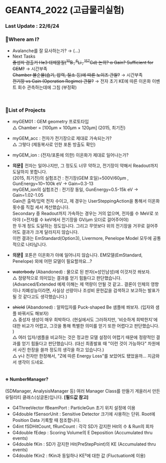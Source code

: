 # GEANT4_2022 (고급물리실험)
### Last Update : 22/6/24<br>
### 🧭Where am I?
* Avalanche를 잘 묘사하는가? → (...)
* Next Tasks<br>
<del>중성자 검출기 He3 대체물질(${}^{10}\text{B} \,, {}^{6}\text{Li} \,, {}^{157}\text{Gd}$) 논의? α Gain? Sufficient for GEM?</del> → 시간부족<br>
<del>Chamber 불순물(습기, 압력, 질소 등)에 따른 노이즈 관찰?</del> → 시간부족<br>
<del>전기장 vs Gain (Operation Regime) 관찰?</del> → 전자 초기 KE에 따른 이온화 이벤트 회수 관측하는데에 그침 (부정확)<br>
<br>

### 📜List of Projects
* myGEM01 : GEM geometry 프로토타입<br>
  △ Chamber = [100μm × 100μm × 120μm] (2015, 최기진)<br>
* myGEM_acc : 전자가 전기장으로 제대로 가속되는가?<br>
  △ 그렇다 (제동복사로 인한 포톤 방출도 확인)<br>
* myGEM_ion : (전자/포톤에 의한) 이온화가 제대로 일어나는가?<br>
* **의문🤔** 전자는 일어나지만, 그 정도도 너무 약하고, 전기장이 약해서 Readout까지 도달하지 못합니다.<br>
  (2015, 최기진)의 실험조건 : 전기장(GEM 호일)=500V/60μm , GunEnergy=10~100k eV → Gain=0.3-13<br>
  myGEM_ion의 실험조건 : 전기장 동일, GunEnergy=0.5-15k eV → Gain=1.02-1.05<br>
  Gain은 출력/입력 전자 수이고, 제 경우는 UserSteppingAction을 통해서 이온화 횟수를 직접 세서 계산했습니다.<br>
  Secondary 중 Readout까지 가속하는 경우는 거의 없으며, 전자를 수 MeV로 쏘아야 (=전자를 수 keV에서 전기장을 GV/μm 오더로 걸어주어야)<br>
  한 두개 정도 도달하는 정도입니다. 그리고 무엇보다 위의 전기장을 거꾸로 걸어주어도 결과가 크게 달라지지 않습니다.<br>
  이런 결과는 EmStandard(Option3), Livermore, Penelope Model 모두에 공통적으로 나타납니다.<br>
* **의문🤔** 포톤은 이온화가 아예 일어나지 않습니다. EM모델(EmStandard, Penelope) 외에 어떤 모델이 필요할까요...?<br>

* ~~waterbody~~ (Abandoned) : 물으로 된 판자($\approx$성인남성)에 이것저것 쏴보자.<br>
△ 정량적으로 의미있는 결과를 얻기 힘들다고 판단했습니다. (Advanced/Extended 예제 이해는 제 역량이 안될 것 같고.. 결론이 인체의 영향이나 차폐성능이라면, 사실상 선량이나 조성비 문헌값을 검색하고 보고하는 발표가 될 것 같다고도 생각했습니다.) <br>
* ~~shield~~ (Abandoned) : 알파입자를 Puck-shaped $\text{Be}$ 샘플에 쏴보자. (입자와 샘플 바꿔서도 해보자)<br>
△ 중성자 생성이 매우 희박하다. (현실에서도 그러하지만, '비슷하게 희박한지'에 대한 비교가 어렵고, 그것을 통해 특별한 의미를 얻기 또한 어렵다고 판단했습니다. )<br>
△ 여러 입자/샘플을 비교하는 것은 정교한 모델 설정이 어렵기 때문에 정량적인 결과를 얻기 힘들다고 판단했습니다. (대신 최종발표 때 "이런 것이 가능하다" 차원에서 사진 한장을 쓸까 정도의 생각을 하고 있습니다.)<br>
△ γ나 전자만 한정해서, "Z에 따른 Energy Loss"를 보았어도 됐었을까... 지금와서 생각이 드네요.<br><br>

#### ※ NumberManager?
(SDManager, AnalysisManager 등) 여러 Manager Class를 만들기 게을러서 만든 유틸리티 클래스(싱글톤)입니다. **[필드값 참고]**<br>
- G4ThreeVector fBeamPort : ParticleGun 초기 위치 설정에 이용<br>
- G4double fSensorUnit : Sensitive Detector 크기에 사용하는 단위. Root에 Position Data 기록할 때 참조합니다.<br>
- G4int fSDHitCount, fRunCount : 각각 SD가 감지한 Hit의 수 & Run의 회차<br>
- G4double fEdep : Scoring Volume의 E Deposition (Accumulated thru events)<br>
- G4double fKin : SD가 감지한 Hit(PreStepPoint)의 KE (Accumulated thru events)<br>
- G4double fKin2 : fKin과 동일하나 KE²에 대한 값 (Fluctuation에 이용)<br>

